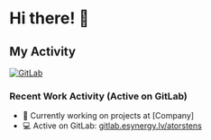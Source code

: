 # Hi there! 👋

## My Activity
[![GitLab](https://img.shields.io/badge/GitLab-Activity-FC6D26?logo=gitlab)](https://gitlab.esynergy.lv/atorstens)

### Recent Work Activity (Active on GitLab)
- 🔭 Currently working on projects at [Company]
- 💻 Active on GitLab: [gitlab.esynergy.lv/atorstens](https://gitlab.esynergy.lv/atorstens)
